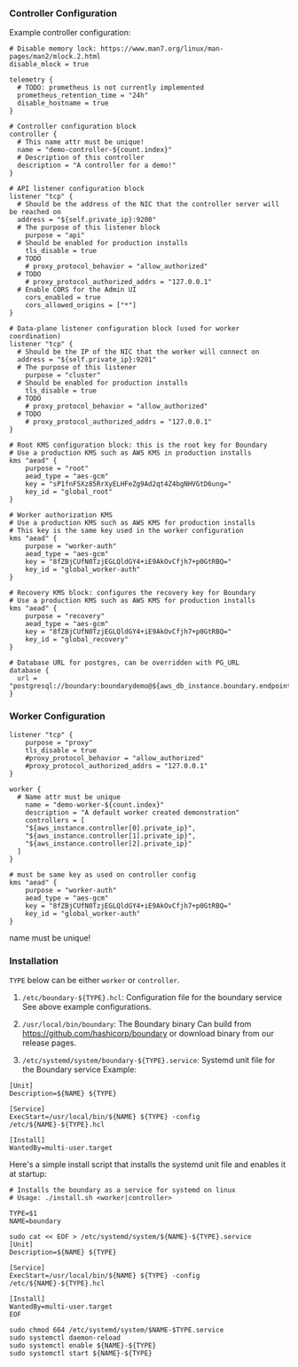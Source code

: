 ### Controller Configuration

Example controller configuration:

```hcl
# Disable memory lock: https://www.man7.org/linux/man-pages/man2/mlock.2.html
disable_mlock = true

telemetry {
  # TODO: prometheus is not currently implemented
  prometheus_retention_time = "24h"
  disable_hostname = true
}

# Controller configuration block
controller {
  # This name attr must be unique!
  name = "demo-controller-${count.index}"
  # Description of this controller
  description = "A controller for a demo!"
}

# API listener configuration block
listener "tcp" {
  # Should be the address of the NIC that the controller server will be reached on
  address = "${self.private_ip}:9200"
  # The purpose of this listener block
	purpose = "api"
  # Should be enabled for production installs
	tls_disable = true
  # TODO
	# proxy_protocol_behavior = "allow_authorized"
  # TODO
	# proxy_protocol_authorized_addrs = "127.0.0.1"
  # Enable CORS for the Admin UI
	cors_enabled = true
	cors_allowed_origins = ["*"]
}

# Data-plane listener configuration block (used for worker coordination)
listener "tcp" {
  # Should be the IP of the NIC that the worker will connect on
  address = "${self.private_ip}:9201"
  # The purpose of this listener
	purpose = "cluster"
  # Should be enabled for production installs
	tls_disable = true
  # TODO
	# proxy_protocol_behavior = "allow_authorized"
  # TODO
	# proxy_protocol_authorized_addrs = "127.0.0.1"
}

# Root KMS configuration block: this is the root key for Boundary
# Use a production KMS such as AWS KMS in production installs
kms "aead" {
	purpose = "root"
	aead_type = "aes-gcm"
	key = "sP1fnF5Xz85RrXyELHFeZg9Ad2qt4Z4bgNHVGtD6ung="
	key_id = "global_root"
}

# Worker authorization KMS
# Use a production KMS such as AWS KMS for production installs
# This key is the same key used in the worker configuration
kms "aead" {
	purpose = "worker-auth"
	aead_type = "aes-gcm"
	key = "8fZBjCUfN0TzjEGLQldGY4+iE9AkOvCfjh7+p0GtRBQ="
	key_id = "global_worker-auth"
}

# Recovery KMS block: configures the recovery key for Boundary
# Use a production KMS such as AWS KMS for production installs
kms "aead" {
	purpose = "recovery"
	aead_type = "aes-gcm"
	key = "8fZBjCUfN0TzjEGLQldGY4+iE9AkOvCfjh7+p0GtRBQ="
	key_id = "global_recovery"
}

# Database URL for postgres, can be overridden with PG_URL
database {
  url = "postgresql://boundary:boundarydemo@${aws_db_instance.boundary.endpoint}/boundary"
}
```

### Worker Configuration

```hcl
listener "tcp" {
	purpose = "proxy"
	tls_disable = true
	#proxy_protocol_behavior = "allow_authorized"
	#proxy_protocol_authorized_addrs = "127.0.0.1"
}

worker {
  # Name attr must be unique
	name = "demo-worker-${count.index}"
	description = "A default worker created demonstration"
	controllers = [
    "${aws_instance.controller[0].private_ip}",
    "${aws_instance.controller[1].private_ip}",
    "${aws_instance.controller[2].private_ip}"
  ]
}

# must be same key as used on controller config
kms "aead" {
	purpose = "worker-auth"
	aead_type = "aes-gcm"
	key = "8fZBjCUfN0TzjEGLQldGY4+iE9AkOvCfjh7+p0GtRBQ="
	key_id = "global_worker-auth"
}
```

name must be unique!

### Installation

`TYPE` below can be either `worker` or `controller`.

1. `/etc/boundary-${TYPE}.hcl`: Configuration file for the boundary service
   See above example configurations.

2. `/usr/local/bin/boundary`: The Boundary binary
   Can build from https://github.com/hashicorp/boundary or download binary from our release pages.

3. `/etc/systemd/system/boundary-${TYPE}.service`: Systemd unit file for the Boundary service
   Example:

```
[Unit]
Description=${NAME} ${TYPE}

[Service]
ExecStart=/usr/local/bin/${NAME} ${TYPE} -config /etc/${NAME}-${TYPE}.hcl

[Install]
WantedBy=multi-user.target
```

Here's a simple install script that installs the systemd unit file and enables it at startup:

```
# Installs the boundary as a service for systemd on linux
# Usage: ./install.sh <worker|controller>

TYPE=$1
NAME=boundary

sudo cat << EOF > /etc/systemd/system/${NAME}-${TYPE}.service
[Unit]
Description=${NAME} ${TYPE}

[Service]
ExecStart=/usr/local/bin/${NAME} ${TYPE} -config /etc/${NAME}-${TYPE}.hcl

[Install]
WantedBy=multi-user.target
EOF

sudo chmod 664 /etc/systemd/system/$NAME-$TYPE.service
sudo systemctl daemon-reload
sudo systemctl enable ${NAME}-${TYPE}
sudo systemctl start ${NAME}-${TYPE}
```

